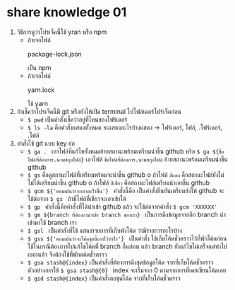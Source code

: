 # share knowledge 01

1. วิธีการดูว่าโปรเจ็คนี้ใช้ yran หรือ npm 
   - ถ้าเจอไฟล์ <p> package-lock.json </p> เป็น npm 
   - ถ้าเจอไฟล์ <p> yarn.lock </p> ใช้ yarn
2. ถ้าเช็คว่าโปรเจ็คนี้มี git หรือยังให้เปิด terminal ไปโฟล์เดอร์โปร์เจ็คก่อน
   - ```$ pwd``` เป็นคำสั่งเช็คว่าอยู่ที่ไหนของโฟร์เดอร์
   - ```$ ls -la``` คือคำสั่งแสดงทั้งหมด จะแสดงอะไรบ้างแสดง -> โฟร์เดอร์, ไฟล์, .โฟร์เดอร์, .ไฟล์
3. คำสั่งใช้ git แบบ key ย่อ
   - ```$ ga . ``` เอาไฟล์ที่แก้ไขทั้งหมดย้ายสถานะพร้อมเตรียมนำขึ้น github 
     หริอ ```$ ga ${ชื่อไฟล์ที่ต้องการ.นามสกุลไฟล์}``` เอาไฟล์ ``` ชื่อไฟล์ที่ต้องการ.นามสกุลไฟล์ ``` ย้ายสถานะพร้อมเตรียมนำขึ้น github
   - ```$ gs``` คือดูสถานะไฟล์ที่เตรียมพร้อมจะนำขึ้น github
     o ถ้าไฟล์ ```สีแดง``` คือสถานะไฟล์ยังไม่ไม่ได้เตรียมนำขึ้น github
     o ถ้าไฟล์ ```สีเขียว``` คือสถานะไฟล์เตรียมนำเอาขึ้น github
   - ```$ gcm ${'คอมเม้นว่าจะเอาอะไรขึ้น'} ``` คำสั่งนี้คือ เป็นคำสั่งยืนยันเตรียมส่งให้ github จะใช้ต่อจาก ```$ gs ``` ถ้ามีไฟล์ที่เขียวจะเอาเข้าได้
   - ```$ gp ``` คำสั่งนี้คือคำสั่งที่ได้นำเข้า github แล้ว จะใช้ต่อจากคำสั่ง ```$ gcm 'XXXXXX' ```
   - ```$ gm ${branch ที่ต้องกานำเข้า branch ของเรา} ``` เป็นการดึงข้อมูลจากอีก branch นำเข้ามาใช้ branch เรา
   - ```$ gsl ``` เป็นคำสังที่ใช้ แสดงรายการที่เก็บพังโค้ด ว่ามีรายการอะไรบ้าง
   - ```$ gss ${'คอมเม้นว่าจะโค้ดชุดนี้เอาไว้ทำไร'} ``` เป็นคำสั่ง ใช้เก็บโค้ดชั่วคราวไว้ที่พักโค้ดก่อน ใช้ในกรณีต้องการไปแก้ไขโค้ดที่ branch อื่นก่อน แล้ว branch ยังแก้ไขไม่เสร็จแต่ทำไปเยอะแล้ว จึงต้องใช้ที่พักดค้ดชั่วคราว
   - ```$ gsa stash@{index}``` เป็นคำสั่งที่ต้องการดึงชุดข้อมูลโค้ด จากที่เก็บโค้ดชั่วคราว ตัวอย่างการใช้ ```$ gsa stash@{0} ``` index จะเริ่มจาก 0 ตามจากการที่เคยเขียนโค้ดเลย
   - ```$ gsd stash@{index}``` เป็นคำสั่งลบชุดโค้ด จากที่เก็บโค้ดชั่วคราว